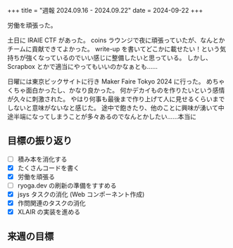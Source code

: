 +++
title = "週報 2024.09.16 - 2024.09.22"
date = 2024-09-22
+++

労働を頑張った。

土日に IRAIE CTF があった。
coins ラウンジで夜に頑張っていたが、なんとかチームに貢献できてよかった。
write-up を書いてどこかに載せたい！という気持ちが強くなっているのでいい感じに整備したいと思っている。
しかし、Scrapbox とかで適当にやってもいいのかなぁとも……

日曜には東京ビックサイトに行き Maker Faire Tokyo 2024 に行った。
めちゃくちゃ面白かったし、かなり良かった。
何かデカイものを作りたいという感情が久々に刺激された。
やはり何事も最後まで作り上げて人に見せるくらいまでしないと意味がないなと感じた。
途中で飽きたり、他のことに興味が湧いて中途半端になってしまうことが多々あるのでなんとかしたい……本当に

## 目標の振り返り

- [ ] 積み本を消化する
- [x] たくさんコードを書く
- [x] 労働を頑張る
- [ ] ryoga.dev の刷新の準備をすすめる
- [x] jsys タスクの消化 (Web コンポーネント作成)
- [x] 作問関連のタスクの消化
- [x] XLAIR の実装を進める

## 来週の目標
